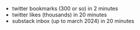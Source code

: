 - twitter bookmarks (300 or so) in 2 minutes
- twitter likes (thousands) in 20 minutes
- substack inbox (up to march 2024) in 20 minutes
